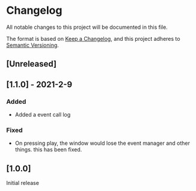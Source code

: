 # Changelog

All notable changes to this project will be documented in this file.

The format is based on [Keep a Changelog](https://keepachangelog.com/en/1.0.0/),
and this project adheres to [Semantic Versioning](https://semver.org/spec/v2.0.0.html).

## [Unreleased]

## [1.1.0] - 2021-2-9

### Added

- Added a event call log

### Fixed

- On pressing play, the window would lose the event manager and other things. this has been fixed.


## [1.0.0]

Initial release